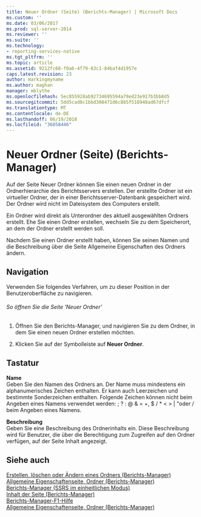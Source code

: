 ```yaml
---
title: Neuer Ordner (Seite) (Berichts-Manager) | Microsoft Docs
ms.custom: ''
ms.date: 03/06/2017
ms.prod: sql-server-2014
ms.reviewer: ''
ms.suite: ''
ms.technology:
- reporting-services-native
ms.tgt_pltfrm: ''
ms.topic: article
ms.assetid: 9212fc68-f0a6-4f79-83c1-84baf4d1957e
caps.latest.revision: 23
author: markingmyname
ms.author: maghan
manager: mblythe
ms.openlocfilehash: 5ec855928ab92734695594a79ed23e917b3bb8d5
ms.sourcegitcommit: 5dd5cad0c1bbd308471d6c885f516948ad67dfcf
ms.translationtype: MT
ms.contentlocale: de-DE
ms.lasthandoff: 06/19/2018
ms.locfileid: "36058446"
---
```

# <a name="new-folder-page-report-manager"></a>Neuer Ordner (Seite) (Berichts-Manager)
  Auf der Seite Neuer Ordner können Sie einen neuen Ordner in der Ordnerhierarchie des Berichtsservers erstellen. Der erstellte Ordner ist ein virtueller Ordner, der in einer Berichtsserver-Datenbank gespeichert wird. Der Ordner wird nicht im Dateisystem des Computers erstellt.  
  
 Ein Ordner wird direkt als Unterordner des aktuell ausgewählten Ordners erstellt. Ehe Sie einen Ordner erstellen, wechseln Sie zu dem Speicherort, an dem der Ordner erstellt werden soll.  
  
 Nachdem Sie einen Ordner erstellt haben, können Sie seinen Namen und die Beschreibung über die Seite Allgemeine Eigenschaften des Ordners ändern.  
  
## <a name="navigation"></a>Navigation  
 Verwenden Sie folgendes Verfahren, um zu dieser Position in der Benutzeroberfläche zu navigieren.  
  
###### <a name="to-open-the-new-folder-page"></a>So öffnen Sie die Seite 'Neuer Ordner'  
  
1.  Öffnen Sie den Berichts-Manager, und navigieren Sie zu dem Ordner, in dem Sie einen neuen Ordner erstellen möchten.  
  
2.  Klicken Sie auf der Symbolleiste auf **Neuer Ordner**.  
  
## <a name="options"></a>Tastatur  
 **Name**  
 Geben Sie den Namen des Ordners an. Der Name muss mindestens ein alphanumerisches Zeichen enthalten. Er kann auch Leerzeichen und bestimmte Sonderzeichen enthalten. Folgende Zeichen können nicht beim Angeben eines Namens verwendet werden: ; ? : @ & = +, $ / * \< > | "oder / beim Angeben eines Namens.  
  
 **Beschreibung**  
 Geben Sie eine Beschreibung des Ordnerinhalts ein. Diese Beschreibung wird für Benutzer, die über die Berechtigung zum Zugreifen auf den Ordner verfügen, auf der Seite Inhalt angezeigt.  
  
## <a name="see-also"></a>Siehe auch  
 [Erstellen, löschen oder Ändern eines Ordners &#40;Berichts-Manager&#41;](report-server/create-delete-or-modify-a-folder-report-manager.md)   
 [Allgemeine Eigenschaftenseite, Ordner &#40;Berichts-Manager&#41;](../../2014/reporting-services/general-properties-page-folders-report-manager.md)   
 [Berichts-Manager &#40;SSRS im einheitlichen Modus&#41;](../../2014/reporting-services/report-manager-ssrs-native-mode.md)   
 [Inhalt der Seite &#40;Berichts-Manager&#41;](../../2014/reporting-services/contents-page-report-manager.md)   
 [Berichts-Manager-F1-Hilfe](../../2014/reporting-services/report-manager-f1-help.md)   
 [Allgemeine Eigenschaftenseite, Ordner &#40;Berichts-Manager&#41;](../../2014/reporting-services/general-properties-page-folders-report-manager.md)  
  
  